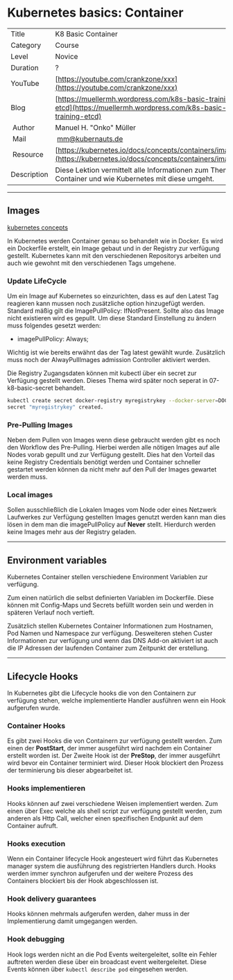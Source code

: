 # Kubernetes basics: Container

|||
|---|---|
| Title | K8 Basic Container |
| Category | Course |
| Level | Novice |
| Duration | ? |
| YouTube | [https://youtube.com/crankzone/xxx](https://youtube.com/crankzone/xxx) |
| Blog | [https://muellermh.wordpress.com/k8s-basic-training-etcd](https://muellermh.wordpress.com/k8s-basic-training-etcd)  |
| Author | Manuel H. "Onko" Müller |
| Mail | mm@kubernauts.de |
| Resource | [https://kubernetes.io/docs/concepts/containers/images/](https://kubernetes.io/docs/concepts/containers/images/) |
| Description | Diese Lektion vermittelt alle Informationen zum Thema Container und wie Kubernetes mit diese umgeht.  |

---

## Images

[kubernetes concepts](https://kubernetes.io/docs/concepts/containers/images/)

In Kubernetes werden Container genau so behandelt wie in Docker.
Es wird ein Dockerfile erstellt, ein Image gebaut und in der Registry zur verfügung gestellt. Kubernetes kann mit den verschiedenen Repositorys arbeiten und auch wie gewohnt mit den verschiedenen Tags umgehene.

### Update LifeCycle

Um ein Image auf Kubernetes so einzurichten, dass es auf den Latest Tag reagieren kann mussen noch zusätzliche option hinzugefügt werden. Standard mäßig gilt die ImagePullPolicy: IfNotPresent. Sollte also das Image nicht existieren wird es gepullt. Um diese Standard Einstellung zu ändern muss folgendes gesetzt werden:

- imagePullPolicy: Always;

Wichtig ist wie bereits erwähnt das der Tag latest gewählt wurde.
Zusätzlich muss noch der AlwayPullImages admission Controller aktiviert werden.

Die Registry Zugangsdaten können mit kubectl über ein secret zur Verfügung gestellt werden. Dieses Thema wird später noch seperat in 07-k8-basic-secret behandelt.

```bash
kubectl create secret docker-registry myregistrykey --docker-server=DOCKER_REGISTRY_SERVER --docker-username=DOCKER_USER --docker-password=DOCKER_PASSWORD --docker-email=DOCKER_EMAIL
secret "myregistrykey" created.
```

### Pre-Pulling Images

Neben dem Pullen von Images wenn diese gebraucht werden gibt es noch den Workflow des Pre-Pulling. Hierbei werden alle nötigen Images auf alle Nodes vorab gepullt und zur Verfügung gestellt. Dies hat den Vorteil das keine Registry Credentials benötigt werden und Container schneller gestartet werden können da nicht mehr auf den Pull der Images gewartet werden muss.

### Local images

Sollen ausschließlich die Lokalen Images vom Node oder eines Netzwerk Laufwerkes zur Verfügung gestellten Images genutzt werden kann man dies lösen in dem man die imagePullPolicy auf **Never** stellt. Hierdurch werden keine Images mehr aus der Registry geladen.

---

## Environment variables

Kubernetes Container stellen verschiedene Environment Variablen zur verfügung.

Zum einen natürlich die selbst definierten Variablen im Dockerfile. Diese können mit Config-Maps und Secrets befüllt worden sein und werden in späteren Verlauf noch vertieft.

Zusätzlich stellen Kubernetes Container Informationen zum Hostnamen, Pod Namen und Namespace zur verfügung. Desweiteren stehen Custer Informationen zur verfügung und wenn das DNS Add-on aktiviert ist auch die IP Adressen der laufenden Container zum Zeitpunkt der erstellung.

---

## Lifecycle Hooks

In Kubernetes gibt die Lifecycle hooks die von den Containern zur verfügung stehen, welche implementierte Handler ausführen wenn ein Hook aufgerufen wurde.

### Container Hooks

Es gibt zwei Hooks die von Containern zur verfügung gestellt werden. Zum einen der **PostStart**, der immer ausgeführt wird nachdem ein Container erstellt worden ist. Der Zweite Hook ist der **PreStop**, der immer ausgeführt wird bevor ein Container terminiert wird. Dieser Hook blockiert den Prozess der terminierung bis dieser abgearbeitet ist.

### Hooks implementieren

Hooks können auf zwei verschiedene Weisen implementiert werden. Zum einen über Exec welche als shell script zur verfügung gestellt werden, zum anderen als Http Call, welcher einen spezifischen Endpunkt auf dem Container aufruft.

### Hooks execution

Wenn ein Container lifecycle Hook angesteuert wird führt das Kubernetes manager system die ausführung des registrierten Handlers durch. Hooks werden immer synchron aufgerufen und der weitere Prozess des Containers blockiert bis der Hook abgeschlossen ist.

### Hook delivery guarantees

Hooks können mehrmals aufgerufen werden, daher muss in der Implementierung damit umgegangen werden.

### Hook debugging

Hook logs werden nicht an die Pod Events weitergeleitet, sollte ein Fehler auftreten werden diese über ein broadcast event weitergeleitet. Diese Events können über `kubectl describe pod` eingesehen werden.